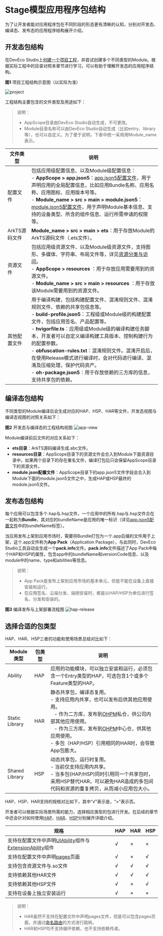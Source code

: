 # Stage模型应用程序包结构

为了让开发者能对应用程序包在不同阶段的形态更有清晰的认知，分别对开发态、编译态、发布态的应用程序结构展开介绍。

## 开发态包结构
在DevEco Studio上[创建一个项目工程](start-with-ets-stage.md#创建arkts工程)，并尝试创建多个不同类型的Module。根据实际工程中的目录对照本章节进行学习，可以有助于理解开发态的应用程序结构。

**图1** 项目工程结构示意图（以实际为准）

![project](figures/project.png)

工程结构主要包含的文件类型及用途如下：

> 说明：
> 
> - AppScope目录由DevEco Studio自动生成，不可更改。 
> - Module目录名称可以由DevEco Studio自动生成（比如entry、library等），也可以自定义。为了便于说明，下表中统一采用用Module_name表示。

 
| 文件类型 | 说明 | 
| -------- | -------- | 
| 配置文件 | 包括应用级配置信息、以及Module级配置信息：<br/> - **AppScope &gt; app.json5**：[app.json5配置文件](app-configuration-file)，用于声明应用的全局配置信息，比如应用Bundle名称、应用名称、应用图标、应用版本号等。<br/> - **Module_name &gt; src &gt; main &gt; module.json5**：[module.json5配置文件](module-configuration-file.md)，用于声明Module基本信息、支持的设备类型、所含的组件信息、运行所需申请的权限等。 |
| ArkTS源码文件 | **Module_name &gt; src &gt; main &gt; ets**：用于存放Module的ArkTS源码文件（.ets文件）。| 
| 资源文件 | 包括应用级资源文件、以及Module级资源文件，支持图形、多媒体、字符串、布局文件等，详见[资源分类与访问](resource-categories-and-access.md)。<br/> - **AppScope &gt; resources** ：用于存放应用需要用到的资源文件。<br/> - **Module_name &gt; src &gt; main &gt; resources** ：用于存放该Module需要用到的资源文件。| 
| 其他配置文件 | 用于编译构建，包括构建配置文件、混淆规则文件、混淆规则文件、依赖的共享包信息等。<br/> - **build-profile.json5**：工程级或Module级的构建配置文件，包括应用签名、产品配置等。 <br/> - **hvigorfile.ts**：应用级或Module级的编译构建任务脚本，开发者可以自定义编译构建工具版本、控制构建行为的配置参数。<br/> - **obfuscation-rules.txt**：混淆规则文件。混淆开启后，在使用Release模式进行编译时，会对代码进行编译、混淆及压缩处理，保护代码资产。<br/> - **oh-package.json5**：用于存放依赖的三方库的信息，支持共享包的依赖。 | 


## 编译态包结构
不同类型的Module编译后会生成对应的HAP、HSP、HAR等文件，开发态视图与编译态视图的对照关系如下：

**图2** 开发态与编译态的工程结构视图 
![app-view](figures/app-view.png)

Module编译前后文件的对应关系如下：
- **ets目录**：ArkTS源码编译生成.abc文件。
- **resources目录**：AppScope目录下的资源文件会合入到Module下面资源目录中，如果两个目录下的存在重名文件，编译打包后只会保留AppScope目录下的资源文件。
- **module.json配置文件**：AppScope目录下的app.json5文件字段会合入到Module下面的module.json5文件之中，生成HAP或HSP最终的module.json5文件。


## 发布态包结构

每个应用可以包含多个.hap与.hsp文件，一个应用中的所有.hap与.hsp文件合在一起称为**Bundle**，其对应的bundleName是应用的唯一标识（详见[app.json5配置文件](app-configuration-file.md)中的bundleName标签）。

当应用发布上架到应用市场时，需要将Bundle打包为一个.app后缀的文件用于上架，这个.app文件称为**App Pack**（Application Package），与此同时，DevEco Studio工具自动会生成一个**pack.info**文件。**pack.info**文件描述了App Pack中每个HAP和HSP的属性，包含app中的bundleName和versionCode信息、以及module中的name、type和abilities等信息。

> 说明：
> 
> - App Pack是发布上架到应用市场的基本单元，但是不能在设备上直接安装和运行。
> - 在应用签名、云端分发、端侧安装时，都是以HAP/HSP为单位进行签名、分发和安装的。

**图3** 编译发布与上架部署流程图
![hap-release](figures/hap-release.png)

## 选择合适的包类型

HAP、HAR、HSP三者的功能和使用场景总结对比如下：

| Module类型 | 包类型 | 说明 | 
| -------- | -------- | -------- | 
| Ability | HAP| 应用的功能模块，可以独立安装和运行，必须包含一个Entry类型的HAP，可选包含1个或多个Feature类型的HAP。| 
| Static Library | HAR | 静态共享包，编译态复用。<br/> - 支持应用内共享，也可以发布后供其他应用使用。<br/> &ensp; - 作为二方库，发布到[OHPM](https://ohpm.openharmony.cn/)私仓，供公司内部其他应用使用。<br/> &ensp; - 作为三方库，发布到[OHPM](https://ohpm.openharmony.cn/)中心仓，供其他应用使用。<br/> - 多包（HAP/HSP）引用相同的HAR时，会导致App包膨大。 | 
| Shared Library | HSP| 动态共享包，运行时复用。<br/> - 当前仅支持应用内共享。<br/> - 当多包(HAP/HSP)同时引用同一个共享包时，采用HSP替代HAR，可以避免HAR造成的多包间代码和资源的重复拷贝，从而减小应用包大小。 | 

HAP、HSP、HAR支持的规格对比如下，其中“√”表示是，“×”表示否。 

开发者可以根据实际场景所需的能力，选择相应类型的包进行开发。在后续的章节中还会针对如何使用[HAP](hap-package.md)、[HAR](har-package.md)、[HSP](in-app-hsp.md)分别展开详细介绍。

| 规格| HAP | HAR | HSP |
| -------- | ---------- |----------- |----------- |
| 支持在配置文件中声明[UIAbility](./module-configuration-file.md#abilities标签)组件与[ExtensionAbility](./module-configuration-file.md#extensionabilities标签)组件  |  √  |  ×   |  ×   |
| 支持在配置文件中声明[pages](./module-configuration-file.md#pages标签)页面| √  |× |√ |
| 支持包含资源文件与.so文件 | √  |√ |√|
| 支持依赖其他HAR文件 | √ |√  |√  |
| 支持依赖其他HSP文件 | √ |×  |√  |
| 支持在设备上独立安装运行 | √ |× |× |

> 说明：
> 
> - HAR虽然不支持在配置文件中声明pages文件，但是可以包含pages页面，并通过[命名路由](../ui/arkts-routing.md#命名路由)的方式进行跳转。
> - HAR和HSP均不支持循环依赖，也不支持依赖传递。

